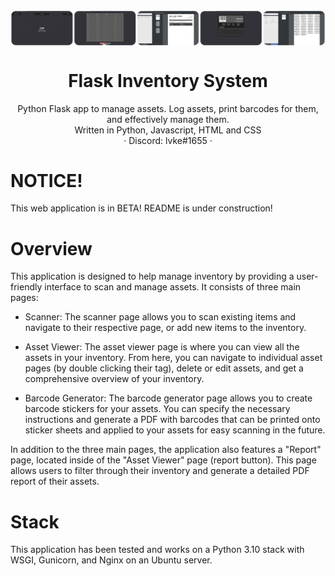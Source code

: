<img width="1000" align="center" src="https://github.com/1vke/Flask-Inventory-System/blob/main/gitStatic/screenys.png">

<p align="center">
  <h1 align="center">Flask Inventory System</h1>

  <p align="center">
    Python Flask app to manage assets. Log assets, print barcodes for them, and effectively manage them.
    <br>Written in Python, Javascript, HTML and CSS<br>
    · Discord: lvke#1655 ·
  </p>
</p>

# NOTICE!
This web application is in BETA!
README is under construction!

# Overview
This application is designed to help manage inventory by providing a user-friendly interface to scan and manage assets. It consists of three main pages:

- Scanner: The scanner page allows you to scan existing items and navigate to their respective page, or add new items to the inventory. 

- Asset Viewer: The asset viewer page is where you can view all the assets in your inventory. From here, you can navigate to individual asset pages (by double clicking their tag), delete or edit assets, and get a comprehensive overview of your inventory.

- Barcode Generator: The barcode generator page allows you to create barcode stickers for your assets. You can specify the necessary instructions and generate a PDF with barcodes that can be printed onto sticker sheets and applied to your assets for easy scanning in the future.

In addition to the three main pages, the application also features a "Report" page, located inside of the "Asset Viewer" page (report button). This page allows users to filter through their inventory and generate a detailed PDF report of their assets. 

# Stack
This application has been tested and works on a Python 3.10 stack with WSGI, Gunicorn, and Nginx on an Ubuntu server.
